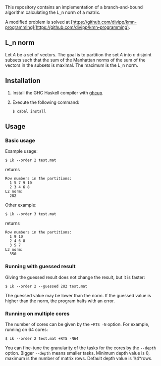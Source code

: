 
This repository contains an implementation of a branch-and-bound algorithm calculating the L_n norm of a matrix.

A modified problem is solved at [https://github.com/divipp/kmn-programming](https://github.com/divipp/kmn-programming).

## L_n norm

Let *A* be a set of vectors.
The goal is to partition the set $A$ into $n$ disjoint subsets such
that the sum of the Manhattan norms of the sum of the vectors in the subsets is maximal.
The maximum is the L_n norm.


## Installation

1.  Install the GHC Haskell compiler with [ghcup](https://www.haskell.org/ghcup/).
2.  Execute the following command: 

        $ cabal install

## Usage


### Basic usage

Example usage:

    $ Lk --order 2 test.mat

returns

    Row numbers in the partitions:
      1 5 7 9 10
      2 3 4 6 8
    L2 norm:
      282

Other example:

    $ Lk --order 3 test.mat

returns

    Row numbers in the partitions:
      1 9 10
      2 4 6 8
      3 5 7
    L3 norm:
      350


### Running with guessed result

Giving the guessed result does not change the result, but it is faster:

    $ Lk --order 2 --guessed 282 test.mat

The guessed value may be lower than the norm.
If the guessed value is higher than the norm, the program halts with an error.


### Running on multiple cores

The number of cores can be given by the `+RTS -N` option.
For example, running on 64 cores:

    $ Lk --order 2 test.mat +RTS -N64

You can fine-tune the granularity of the tasks for the cores by the `--depth` option.
Bigger `--depth` means smaller tasks. Minimum depth value is 0, maximum is the number of matrix rows.
Default depth value is 1/4*rows.


